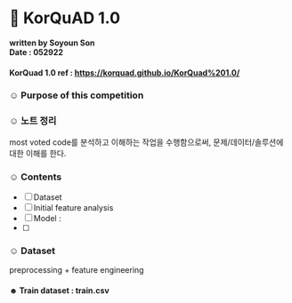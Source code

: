 # 🐝 KorQuAD 1.0

**written by Soyoun Son**         
**Date : 052922**


#### KorQuad 1.0 ref : https://korquad.github.io/KorQuad%201.0/

### ☺︎ Purpose of this competition 

### ☺︎ 노트 정리
most voted code를 분석하고 이해하는 작업을 수행함으로써, 문제/데이터/솔루션에 대한 이해를 한다. 

### ☺︎ Contents
- [ ] Dataset
- [ ] Initial feature analysis 
- [ ] Model :
- [ ] 
### ☺︎ Dataset 

preprocessing + feature engineering 

#### ☻ Train dataset : train.csv 
